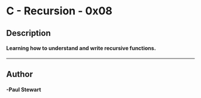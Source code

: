 # C - Recursion - 0x08 
## Description 
#### Learning how to understand and write recursive functions.
 --- 
## Author 
#### -Paul Stewart